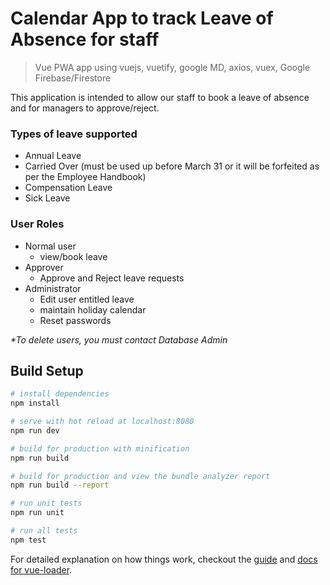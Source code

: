 # Calendar App to track Leave of Absence for staff

> Vue PWA app using vuejs, vuetify, google MD, axios, vuex, Google Firebase/Firestore

This application is intended to allow our staff to book a leave of absence and for managers to approve/reject.

### Types of leave supported
* Annual Leave
* Carried Over (must be used up before March 31 or it will be forfeited as per the Employee Handbook)
* Compensation Leave
* Sick Leave

### User Roles
* Normal user
	* view/book leave
* Approver
	* Approve and Reject leave requests
* Administrator
	* Edit user entitled leave
	* maintain holiday calendar
	* Reset passwords

<i>*To delete users, you must contact Database Admin</i>

## Build Setup

``` bash
# install dependencies
npm install

# serve with hot reload at localhost:8080
npm run dev

# build for production with minification
npm run build

# build for production and view the bundle analyzer report
npm run build --report

# run unit tests
npm run unit

# run all tests
npm test
```

For detailed explanation on how things work, checkout the [guide](http://vuejs-templates.github.io/webpack/) and [docs for vue-loader](http://vuejs.github.io/vue-loader).
